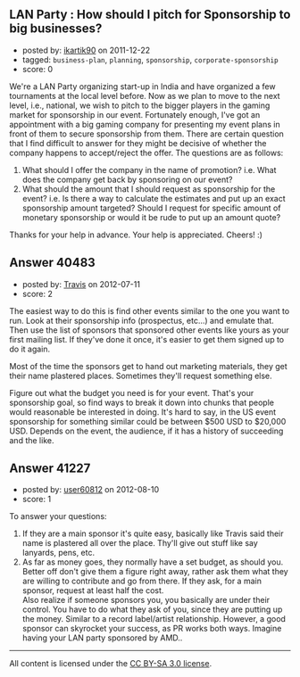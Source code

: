 ## LAN Party : How should I pitch for Sponsorship to big businesses?

- posted by: [ikartik90](https://stackexchange.com/users/-1/15190-ikartik90) on 2011-12-22
- tagged: `business-plan`, `planning`, `sponsorship`, `corporate-sponsorship`
- score: 0

We're a LAN Party organizing start-up in India and have organized a few tournaments at the local level before. Now as we plan to move to the next level, i.e., national, we wish to pitch to the bigger players in the gaming market for sponsorship in our event.
Fortunately enough, I've got an appointment with a big gaming company for presenting my event plans in front of them to secure sponsorship from them. There are certain question that I find difficult to answer for they might be decisive of whether the company happens to accept/reject the offer. The questions are as follows:

 1. What should I offer the company in the name of promotion? i.e. What does the company get back by sponsoring on our event?
 2. What should the amount that I should request as sponsorship for the event? i.e. Is there a way to calculate the estimates and put up an exact sponsorship amount targeted? Should I request for specific amount of monetary sponsorship or would it be rude to put up an amount quote?

Thanks for your help in advance. Your help is appreciated. Cheers! :)


## Answer 40483

- posted by: [Travis](https://stackexchange.com/users/-1/10514-travis) on 2012-07-11
- score: 2

The easiest way to do this is find other events similar to the one you want to run. Look at their sponsorship info (prospectus, etc...) and emulate that. Then use the list of sponsors that sponsored other events like yours as your first mailing list. If they've done it once, it's easier to get them signed up to do it again.

Most of the time the sponsors get to hand out marketing materials, they get their name plastered places. Sometimes they'll request something else. 

Figure out what the budget you need is for your event. That's your sponsorship goal, so find ways to break it down into chunks that people would reasonable be interested in doing. It's hard to say, in the US event sponsorship for something similar could be between $500 USD to $20,000 USD. Depends on the event, the audience, if it has a history of succeeding and the like. 




## Answer 41227

- posted by: [user60812](https://stackexchange.com/users/-1/19115-user60812) on 2012-08-10
- score: 1

To answer your questions:  
1. If they are a main sponsor it's quite easy, basically like Travis said their name is plastered all over the place. Thy'll give out stuff like say lanyards, pens, etc.  
2. As far as money goes, they normally have a set budget, as should you. Better off don't give them a figure right away, rather ask them what they are willing to contribute and go from there. If they ask, for a main sponsor, request at least half the cost.  
Also realize if someone sponsors you, you basically are under their control. You have to do what they ask of you, since they are putting up the money. Similar to a record label/artist relationship. However, a good sponsor can skyrocket your success, as PR works both ways. Imagine having your LAN party sponsored by AMD..



---

All content is licensed under the [CC BY-SA 3.0 license](https://creativecommons.org/licenses/by-sa/3.0/).
